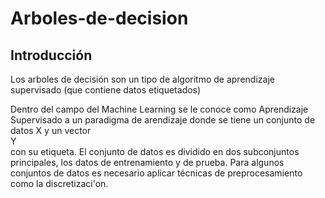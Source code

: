 # Arboles-de-decision

## Introducción
<p>Los arboles de decisión son un tipo de algoritmo de aprendizaje supervisado (que contiene datos etiquetados)</p>

Dentro del campo del Machine Learning se le conoce como Aprendizaje Supervisado a un paradigma de arendizaje donde se tiene un conjunto de datos X y un vector <br>Y</br> con su etiqueta.
El conjunto de datos es dividido en dos subconjuntos principales, los datos de entrenamiento y de prueba.
Para algunos conjuntos de datos es necesario aplicar técnicas de preprocesamiento como la discretizaci\'on.
